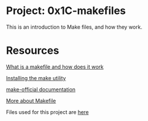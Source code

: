 # Project: 0x1C-makefiles

This is an introduction to Make files, and how they work.


# Resources

[What is a makefile and how does it work](https://opensource.com/article/18/8/what-how-makefile)

[Installing the make utility](https://www.geeksforgeeks.org/how-to-install-make-on-ubuntu/)

[make-official documentation](https://www.gnu.org/software/make/manual/html_node/)

[More about Makefile](https://www.google.com/search?q=makefile)


Files used for this project are [here](https://github.com/alx-tools/0x1B.c/tree/master)
